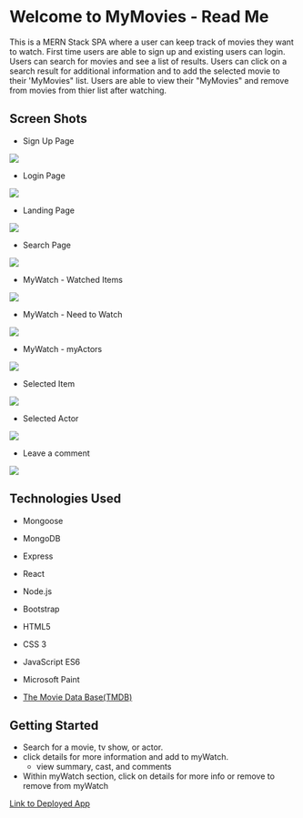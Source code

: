 # Welcome to MyMovies - Read Me

This is a MERN Stack SPA where a user can keep track of movies they want to watch. First time users are able to sign up and existing users can login.  Users can search for movies and see a list of results.  Users can click on a search result for additional information and to add the selected movie to their 'MyMovies" list.  Users are able to view their "MyMovies" and remove from movies from thier list after watching. 

## Screen Shots

- Sign Up Page

![](public/images/p3-signup.PNG)
- Login Page

![](public/images/p3-login.PNG)
- Landing Page

![](public/images/p3-landing.PNG)
- Search Page

![](public/images/p3-search.PNG)
- MyWatch - Watched Items

![](public/images/p3-mywatch1.PNG)
- MyWatch - Need to Watch

![](public/images/p3-mywatch2.PNG)
- MyWatch - myActors

![](public/images/p3-mywatch3.PNG)
- Selected Item

![](public/images/p3-selected.PNG)
- Selected Actor

![](public/images/p3-actor.PNG)
- Leave a comment

![](public/images/p3-comment.PNG)

## Technologies Used
- Mongoose
- MongoDB
- Express
- React
- Node.js
- Bootstrap
- HTML5
- CSS 3
- JavaScript ES6
- Microsoft Paint 

- [The Movie Data Base(TMDB)](https://www.themoviedb.org/)
## Getting Started

 - Search for a movie, tv show, or actor.  
 - click details for more information and add to myWatch.
    - view summary, cast, and comments
- Within myWatch section, click on details for more info or remove to remove from myWatch

[Link to Deployed App](https://enigmatic-beach-61745.herokuapp.com/)